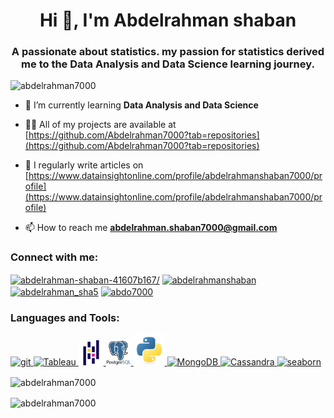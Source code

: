 <h1 align="center">Hi 👋, I'm Abdelrahman shaban</h1>
<h3 align="center">A passionate about statistics. my passion for statistics derived me to the Data Analysis and Data Science learning journey.</h3>

<p align="left"> <img src="https://komarev.com/ghpvc/?username=abdelrahman7000&label=Profile%20views&color=0e75b6&style=flat" alt="abdelrahman7000" /> </p>

- 🌱 I’m currently learning **Data Analysis and Data Science**

- 👨‍💻 All of my projects are available at [https://github.com/Abdelrahman7000?tab=repositories](https://github.com/Abdelrahman7000?tab=repositories)

- 📝 I regularly write articles on [https://www.datainsightonline.com/profile/abdelrahmanshaban7000/profile](https://www.datainsightonline.com/profile/abdelrahmanshaban7000/profile)

- 📫 How to reach me **abdelrahman.shaban7000@gmail.com**

<h3 align="left">Connect with me:</h3>
<p align="left">
<a href="https://linkedin.com/in/abdelrahman-shaban-41607b167/" target="blank"><img align="center" src="https://raw.githubusercontent.com/rahuldkjain/github-profile-readme-generator/master/src/images/icons/Social/linked-in-alt.svg" alt="abdelrahman-shaban-41607b167/" height="30" width="40" /></a>
<a href="https://kaggle.com/abdelrahmanshaban" target="blank"><img align="center" src="https://raw.githubusercontent.com/rahuldkjain/github-profile-readme-generator/master/src/images/icons/Social/kaggle.svg" alt="abdelrahmanshaban" height="30" width="40" /></a>
<a href="https://www.hackerrank.com/abdelrahman_sha5" target="blank"><img align="center" src="https://raw.githubusercontent.com/rahuldkjain/github-profile-readme-generator/master/src/images/icons/Social/hackerrank.svg" alt="abdelrahman_sha5" height="30" width="40" /></a>
<a href="https://codeforces.com/profile/abdo7000" target="blank"><img align="center" src="https://raw.githubusercontent.com/rahuldkjain/github-profile-readme-generator/master/src/images/icons/Social/codeforces.svg" alt="abdo7000" height="30" width="40" /></a>
</p>

<h3 align="left">Languages and Tools:</h3>
<p align="left"> <a href="https://git-scm.com/" target="_blank" rel="noreferrer"> <img src="https://www.vectorlogo.zone/logos/git-scm/git-scm-icon.svg" alt="git" width="40" height="40"/> </a> <a href="https://www.tableau.com/" target="_blank" rel="noreferrer"> <img src="https://vectorwiki.com/images/Tb8i6__tableau-logo.svg" alt="Tableau" width="130" height="40"/> </a>                                                                        
  <a href="https://pandas.pydata.org/" target="_blank" rel="noreferrer"> <img src="https://raw.githubusercontent.com/devicons/devicon/2ae2a900d2f041da66e950e4d48052658d850630/icons/pandas/pandas-original.svg" alt="pandas" width="40" height="40"/> </a> <a href="https://www.postgresql.org" target="_blank" rel="noreferrer"> <img src="https://raw.githubusercontent.com/devicons/devicon/master/icons/postgresql/postgresql-original-wordmark.svg" alt="postgresql" width="40" height="40"/> </a> <a href="https://www.python.org" target="_blank" rel="noreferrer"> <img src="https://raw.githubusercontent.com/devicons/devicon/master/icons/python/python-original.svg" alt="python" width="50" height="50"/> </a> <a href="https://www.mongodb.com/" target="_blank" rel="noreferrer"> <img src="https://webimages.mongodb.com/_com_assets/cms/kuyjf3vea2hg34taa-horizontal_default_slate_blue.svg" alt="MongoDB" width="80" height="80"/> </a> <a href="https://cassandra.apache.org/" target="_blank" rel="noreferrer"> <img src="https://upload.wikimedia.org/wikipedia/commons/thumb/5/5e/Cassandra_logo.svg" alt="Cassandra" width="60" height="60"/> </a>
  <a href="https://seaborn.pydata.org/" target="_blank" rel="noreferrer"> <img src="https://seaborn.pydata.org/_images/logo-mark-lightbg.svg" alt="seaborn" width="40" height="40"/> </a> </p>

<p><img align="center" src="https://github-readme-stats.vercel.app/api/top-langs?username=abdelrahman7000&show_icons=true&locale=en&layout=compact" alt="abdelrahman7000" /></p>

<p><img align="center" src="https://github-readme-streak-stats.herokuapp.com/?user=abdelrahman7000&" alt="abdelrahman7000" /></p>
